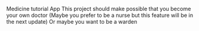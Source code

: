 Medicine tutorial App
This project should make possible that you become your own doctor
(Maybe you prefer to be a nurse but this feature will be in the next update) 
Or maybe you want to be a warden 